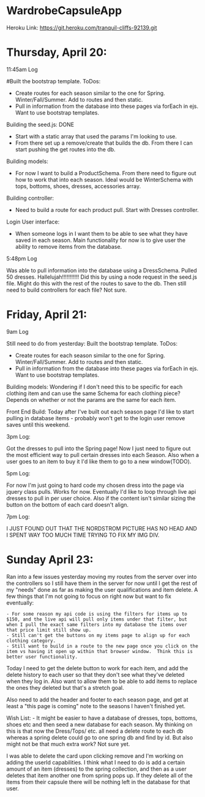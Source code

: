 # WardrobeCapsuleApp

Heroku Link:  https://git.heroku.com/tranquil-cliffs-92139.git


# Thursday, April 20:

11:45am Log

#Built the bootstrap template.  ToDos:
- Create routes for each season similar to the one for Spring.  Winter/Fall/Summer.  Add to routes and then static. 
- Pull in information from the database into these pages via forEach in ejs.  Want to use bootstrap templates. 

Building the seed.js: DONE
- Start with a static array that used the params I'm looking to use.  
- From there set up a remove/create that builds the db.  From there I can start pushing the get routes into the db.  

Building models:
- For now I want to build a ProductSchema.  From there need to figure out how to work that into each season.  Ideal would be WinterSchema with tops, bottoms, shoes, dresses, accessories array. 

Building controller:
- Need to build a route for each product pull.  Start with Dresses controller. 

Login User interface:
- When someone logs in I want them to be able to see what they have saved in each season.  Main functionality for now is to give user the ability to remove items from the database. 

5:48pm Log

Was able to pull information into the database using a DressSchema.  Pulled 50 dresses.  Hallelujah!!!!!!!!!!!  Did this by using a node request in the seed.js file.  Might do this with the rest of the routes to save to the db.  Then still need to build controllers for each file?  Not sure. 

# Friday, April 21:

9am Log

Still need to do from yesterday:
Built the bootstrap template.  ToDos:
- Create routes for each season similar to the one for Spring.  Winter/Fall/Summer.  Add to routes and then static. 
- Pull in information from the database into these pages via forEach in ejs.  Want to use bootstrap templates. 

Building models:
Wondering if I don't need this to be specific for each clothing item and can use the same Schema for each clothing piece?  Depends on whether or not the params are the same for each item. 

Front End Build:
Today after I've built out each season page I'd like to start pulling in database items - probably won't get to the login user remove saves until this weekend. 

3pm Log:

Got the dresses to pull into the Spring page!  Now I just need to figure out the most efficient way to pull certain dresses into each Season.  Also when a user goes to an item to buy it I'd like them to go to a new window(TODO). 

5pm Log:

For now I'm just going to hard code my chosen dress into the page via jquery class pulls.  Works for now.  Eventually I'd like to loop through live api dresses to pull in per user choice.  Also if the content isn't similar sizing the button on the bottom of each card doesn't align. 

7pm Log:

I JUST FOUND OUT THAT THE NORDSTROM PICTURE HAS NO HEAD AND I SPENT WAY TOO MUCH TIME TRYING TO FIX MY IMG DIV. 

# Sunday April 23:

Ran into a few issues yesterday moving my routes from the server over into the controllers so I still have them in the server for now until I get the rest of my "needs" done as far as making the user qualifications and item delete.   A few things that I'm not going to focus on right now but want to fix eventually:

	- For some reason my api code is using the filters for items up to $150, and the live api will pull only items under that filter, but when I pull the exact same filters into my database the items over that price limit still show up. 
	- Still can't get the buttons on my items page to align up for each clothing category. 
	- Still want to build in a route to the new page once you click on the item vs having it open up within that browser window.  Think this is better user functionality. 

Today I need to get the delete button to work for each item, and add the delete history to each user so that they don't see what they've deleted when they log in.  Also want to allow them to be able to add items to replace the ones they deleted but that's a stretch goal. 

Also need to add the header and footer to each season page, and get at least a "this page is coming" note to the seasons I haven't finished yet. 

Wish List:
	- It might be easier to have a database of dresses, tops, bottoms, shoes etc and then seed a new database for each season.  My thinking on this is that now the Dress/Tops/ etc. all need a delete route to each db whereas a spring delete could go to one spring db and find by id.  But also might not be that much extra work?  Not sure yet. 

I was able to delete the card upon clicking remove and I'm working on adding the userId capabilities.  I think what I need to do is add a certain amount of an item (dresses) to the spring collection, and then as a user deletes that item another one from spring pops up.  If they delete all of the items from their capsule there will be nothing left in the database for that user. 




